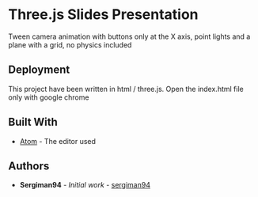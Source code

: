 # Three.js Slides Presentation

Tween camera animation with buttons only at the X axis, point lights and a plane with a grid, no physics included

## Deployment

This project have been written in html / three.js.
Open the index.html file only with google chrome

## Built With

* [Atom](https://atom.io/) - The editor used

## Authors

* **Sergiman94** - *Initial work* - [sergiman94](https://twitter.com/sergiman94)
